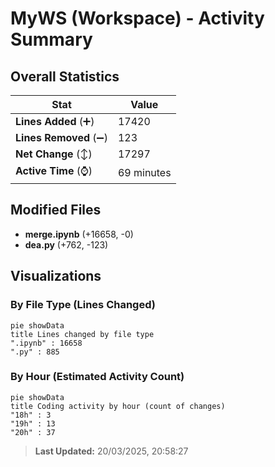 # MyWS (Workspace) - Activity Summary 

## Overall Statistics

| Stat                   | Value                                                             |
| ---------------------- | ----------------------------------------------------------------- |
| **Lines Added** (➕)   | 17420                                          |
| **Lines Removed** (➖) | 123                                        |
| **Net Change** (↕)    | 17297                |
| **Active Time** (⌚)   | 69 minutes |


## Modified Files
- **merge.ipynb** (+16658, -0)
- **dea.py** (+762, -123)

## Visualizations

### By File Type (Lines Changed)

```mermaid
pie showData
title Lines changed by file type
".ipynb" : 16658
".py" : 885
```

### By Hour (Estimated Activity Count)

```mermaid
pie showData
title Coding activity by hour (count of changes)
"18h" : 3
"19h" : 13
"20h" : 37
```


> **Last Updated:** 20/03/2025, 20:58:27